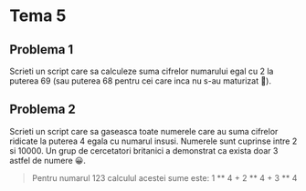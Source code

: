 # Tema 5

## Problema 1
Scrieti un script care sa calculeze suma cifrelor numarului egal cu 2 la puterea 69 (sau puterea 68 pentru cei care inca nu s-au maturizat 👿).

## Problema 2
Scrieti un script care sa gaseasca toate numerele care au suma cifrelor ridicate la puterea 4 egala cu numarul insusi. Numerele sunt cuprinse intre 2 si 10000. Un grup de cercetatori britanici a demonstrat ca exista doar 3 astfel de numere 😀.
> Pentru numarul 123 calculul acestei sume este: 1 ** 4 + 2 ** 4 + 3 ** 4
